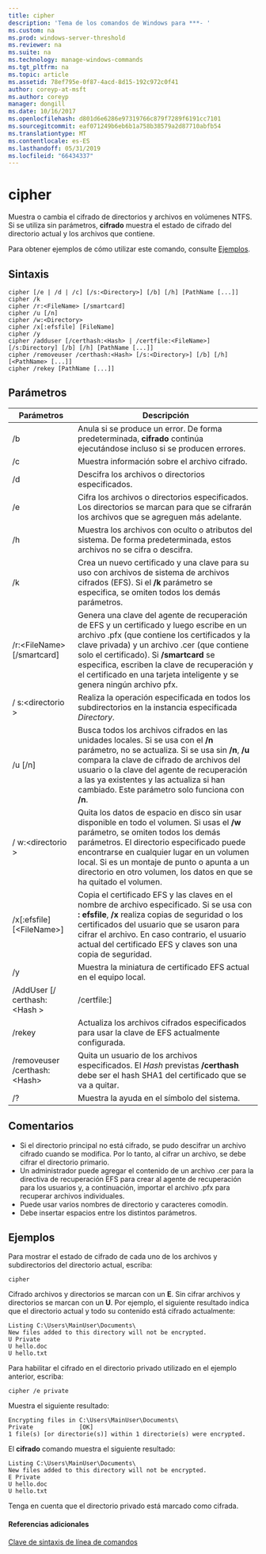 ```yaml
---
title: cipher
description: 'Tema de los comandos de Windows para ***- '
ms.custom: na
ms.prod: windows-server-threshold
ms.reviewer: na
ms.suite: na
ms.technology: manage-windows-commands
ms.tgt_pltfrm: na
ms.topic: article
ms.assetid: 78ef795e-0f87-4acd-8d15-192c972c0f41
author: coreyp-at-msft
ms.author: coreyp
manager: dongill
ms.date: 10/16/2017
ms.openlocfilehash: d801d6e6286e97319766c879f7289f6191cc7101
ms.sourcegitcommit: eaf071249b6eb6b1a758b38579a2d87710abfb54
ms.translationtype: MT
ms.contentlocale: es-ES
ms.lasthandoff: 05/31/2019
ms.locfileid: "66434337"
---
```

# <a name="cipher"></a>cipher



Muestra o cambia el cifrado de directorios y archivos en volúmenes NTFS. Si se utiliza sin parámetros, **cifrado** muestra el estado de cifrado del directorio actual y los archivos que contiene.

Para obtener ejemplos de cómo utilizar este comando, consulte [Ejemplos](#BKMK_examples).

## <a name="syntax"></a>Sintaxis

```
cipher [/e | /d | /c] [/s:<Directory>] [/b] [/h] [PathName [...]]
cipher /k
cipher /r:<FileName> [/smartcard]
cipher /u [/n]
cipher /w:<Directory>
cipher /x[:efsfile] [FileName]
cipher /y
cipher /adduser [/certhash:<Hash> | /certfile:<FileName>] [/s:Directory] [/b] [/h] [PathName [...]]
cipher /removeuser /certhash:<Hash> [/s:<Directory>] [/b] [/h] [<PathName> [...]]
cipher /rekey [PathName [...]]
```

## <a name="parameters"></a>Parámetros

|          Parámetros           |                                                                                                                                                   Descripción                                                                                                                                                    |
|-------------------------------|------------------------------------------------------------------------------------------------------------------------------------------------------------------------------------------------------------------------------------------------------------------------------------------------------------------|
|              /b               |                                                                                                    Anula si se produce un error. De forma predeterminada, **cifrado** continúa ejecutándose incluso si se producen errores.                                                                                                    |
|              /c               |                                                                                                                                   Muestra información sobre el archivo cifrado.                                                                                                                                    |
|              /d               |                                                                                                                                   Descifra los archivos o directorios especificados.                                                                                                                                   |
|              /e               |                                                                                          Cifra los archivos o directorios especificados. Los directorios se marcan para que se cifrarán los archivos que se agreguen más adelante.                                                                                           |
|              /h               |                                                                                                     Muestra los archivos con oculto o atributos del sistema. De forma predeterminada, estos archivos no se cifra o descifra.                                                                                                     |
|              /k               |                                                                            Crea un nuevo certificado y una clave para su uso con archivos de sistema de archivos cifrados (EFS). Si el **/k** parámetro se especifica, se omiten todos los demás parámetros.                                                                            |
|  /r:\<FileName> [/smartcard]  |   Genera una clave del agente de recuperación de EFS y un certificado y luego escribe en un archivo .pfx (que contiene los certificados y la clave privada) y un archivo .cer (que contiene solo el certificado). Si **/smartcard** se especifica, escriben la clave de recuperación y el certificado en una tarjeta inteligente y se genera ningún archivo pfx.   |
|        / s:\<directorio >        |                                                                                                               Realiza la operación especificada en todos los subdirectorios en la instancia especificada *Directory*.                                                                                                               |
|            /u [/n]            |  Busca todos los archivos cifrados en las unidades locales. Si se usa con el **/n** parámetro, no se actualiza. Si se usa sin **/n**, **/u** compara la clave de cifrado de archivos del usuario o la clave del agente de recuperación a las ya existentes y las actualiza si han cambiado. Este parámetro solo funciona con **/n**.  |
|        / w:\<directorio >        | Quita los datos de espacio en disco sin usar disponible en todo el volumen. Si usas el **/w** parámetro, se omiten todos los demás parámetros. El directorio especificado puede encontrarse en cualquier lugar en un volumen local. Si es un montaje de punto o apunta a un directorio en otro volumen, los datos en que se ha quitado el volumen. |
|  /x[:efsfile] [\<FileName>]   |                                 Copia el certificado EFS y las claves en el nombre de archivo especificado. Si se usa con **: efsfile**, **/x** realiza copias de seguridad o los certificados del usuario que se usaron para cifrar el archivo. En caso contrario, el usuario actual del certificado EFS y claves son una copia de seguridad.                                 |
|              /y               |                                                                                                                      Muestra la miniatura de certificado EFS actual en el equipo local.                                                                                                                      |
|  /AddUser [/ certhash:\<Hash >  |                                                                                                                                              /certfile:<FileName>]                                                                                                                                               |
|            /rekey             |                                                                                                                 Actualiza los archivos cifrados especificados para usar la clave de EFS actualmente configurada.                                                                                                                 |
| /removeuser /certhash:\<Hash> |                                                                                       Quita un usuario de los archivos especificados. El *Hash* previstas **/certhash** debe ser el hash SHA1 del certificado que se va a quitar.                                                                                       |
|              /?               |                                                                                                                                       Muestra la ayuda en el símbolo del sistema.                                                                                                                                       |

## <a name="remarks"></a>Comentarios

-   Si el directorio principal no está cifrado, se pudo descifrar un archivo cifrado cuando se modifica. Por lo tanto, al cifrar un archivo, se debe cifrar el directorio primario.
-   Un administrador puede agregar el contenido de un archivo .cer para la directiva de recuperación EFS para crear al agente de recuperación para los usuarios y, a continuación, importar el archivo .pfx para recuperar archivos individuales.
-   Puede usar varios nombres de directorio y caracteres comodín.
-   Debe insertar espacios entre los distintos parámetros.

## <a name="BKMK_examples"></a>Ejemplos

Para mostrar el estado de cifrado de cada uno de los archivos y subdirectorios del directorio actual, escriba:
```
cipher
```
Cifrado archivos y directorios se marcan con un **E**. Sin cifrar archivos y directorios se marcan con un **U**. Por ejemplo, el siguiente resultado indica que el directorio actual y todo su contenido está cifrado actualmente:
```
Listing C:\Users\MainUser\Documents\
New files added to this directory will not be encrypted.
U Private
U hello.doc
U hello.txt
```
Para habilitar el cifrado en el directorio privado utilizado en el ejemplo anterior, escriba:
```
cipher /e private
```
Muestra el siguiente resultado:
```
Encrypting files in C:\Users\MainUser\Documents\
Private             [OK]
1 file(s) [or directorie(s)] within 1 directorie(s) were encrypted.
```
El **cifrado** comando muestra el siguiente resultado:
```
Listing C:\Users\MainUser\Documents\
New files added to this directory will not be encrypted.
E Private
U hello.doc
U hello.txt
```
Tenga en cuenta que el directorio privado está marcado como cifrada.

#### <a name="additional-references"></a>Referencias adicionales

[Clave de sintaxis de línea de comandos](command-line-syntax-key.md)